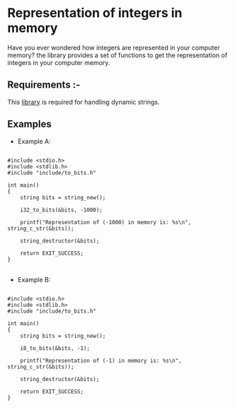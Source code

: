 # Representation of integers in memory
Have you ever wondered how integers are represented in your computer memory? the library provides a set of functions to get the representation of integers in your computer memory.

<h2> Requirements :- </h2>
This <a href="https://github.com/mfc0d1ng/Handling-dynamic-strings-in-C-language">library</a> is required for handling dynamic strings.

<br>
<h2> Examples </h2>

* Example A:

<pre>
<code class="language-c">
#include &lt;stdio.h&gt;
#include &lt;stdlib.h&gt;
#include "include/to_bits.h"

int main()
{
    string bits = string_new();

    i32_to_bits(&bits, -1000);

    printf("Representation of (-1000) in memory is: %s\n", string_c_str(&bits));

    string_destructor(&bits);
    
    return EXIT_SUCCESS;
}
</code>
</pre>

* Example B:

<pre>
<code class="language-c">
#include &lt;stdio.h&gt;
#include &lt;stdlib.h&gt;
#include "include/to_bits.h"

int main()
{
    string bits = string_new();

    i8_to_bits(&bits, -1);

    printf("Representation of (-1) in memory is: %s\n", string_c_str(&bits));

    string_destructor(&bits);
    
    return EXIT_SUCCESS;
}
</code>
</pre>

